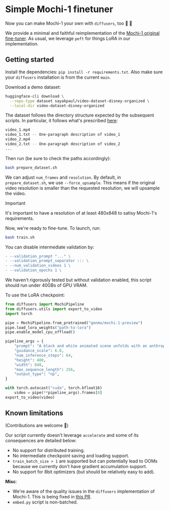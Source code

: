 # Simple Mochi-1 finetuner 

Now you can make Mochi-1 your own with `diffusers`, too 🤗 🧨

We provide a minimal and faithful reimplementation of the [Mochi-1 original fine-tuner](https://github.com/genmoai/mochi/tree/aba74c1b5e0755b1fa3343d9e4bd22e89de77ab1/demos/fine_tuner). As usual, we leverage `peft` for things LoRA in our implementation. 

## Getting started

Install the dependencies: `pip install -r requirements.txt`. Also make sure your `diffusers` installation is from the current `main`. 

Download a demo dataset:

```bash
huggingface-cli download \
  --repo-type dataset sayakpaul/video-dataset-disney-organized \
  --local-dir video-dataset-disney-organized
```

The dataset follows the directory structure expected by the subsequent scripts. In particular, it follows what's prescribed [here](https://github.com/genmoai/mochi/tree/main/demos/fine_tuner#1-collect-your-videos-and-captions):

```bash
video_1.mp4
video_1.txt -- One-paragraph description of video_1
video_2.mp4
video_2.txt -- One-paragraph description of video_2
...
```

Then run (be sure to check the paths accordingly):

```bash
bash prepare_dataset.sh
```

We can adjust `num_frames` and `resolution`. By default, in `prepare_dataset.sh`, we use `--force_upsample`. This means if the original video resolution is smaller than the requested resolution, we will upsample the video.

> [!IMPORTANT]  
> It's important to have a resolution of at least 480x848 to satisy Mochi-1's requirements.

Now, we're ready to fine-tune. To launch, run:

```bash
bash train.sh
```

You can disable intermediate validation by:

```diff
- --validation_prompt "..." \
- --validation_prompt_separator ::: \
- --num_validation_videos 1 \
- --validation_epochs 1 \
```

We haven't rigorously tested but without validation enabled, this script should run under 40GBs of GPU VRAM.

To use the LoRA checkpoint:

```py
from diffusers import MochiPipeline
from diffusers.utils import export_to_video
import torch 

pipe = MochiPipeline.from_pretrained("genmo/mochi-1-preview")
pipe.load_lora_weights("path-to-lora")
pipe.enable_model_cpu_offload()

pipeline_args = {
    "prompt": "A black and white animated scene unfolds with an anthropomorphic goat surrounded by musical notes and symbols, suggesting a playful environment. Mickey Mouse appears, leaning forward in curiosity as the goat remains still. The goat then engages with Mickey, who bends down to converse or react. The dynamics shift as Mickey grabs the goat, potentially in surprise or playfulness, amidst a minimalistic background. The scene captures the evolving relationship between the two characters in a whimsical, animated setting, emphasizing their interactions and emotions",
    "guidance_scale": 6.0,
    "num_inference_steps": 64,
    "height": 480,
    "width": 848,
    "max_sequence_length": 256,
    "output_type": "np",
}

with torch.autocast("cuda", torch.bfloat16)
    video = pipe(**pipeline_args).frames[0]
export_to_video(video)
```

## Known limitations

(Contributions are welcome 🤗)

Our script currently doesn't leverage `accelerate` and some of its consequences are detailed below:

* No support for distributed training. 
* No intermediate checkpoint saving and loading support.
* `train_batch_size > 1` are supported but can potentially lead to OOMs because we currently don't have gradient accumulation support.
* No support for 8bit optimizers (but should be relatively easy to add).

**Misc**: 

* We're aware of the quality issues in the `diffusers` implementation of Mochi-1. This is being fixed in [this PR](https://github.com/huggingface/diffusers/pull/10033). 
* `embed.py` script is non-batched. 